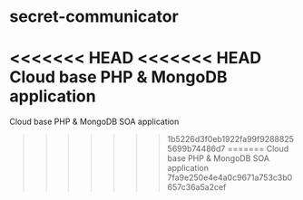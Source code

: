 secret-communicator
===================

<<<<<<< HEAD
<<<<<<< HEAD
Cloud base PHP &amp; MongoDB application
=======
Cloud base PHP &amp; MongoDB SOA application
>>>>>>> 1b5226d3f0eb1922fa99f92888255699b74486d7
=======
Cloud base PHP &amp; MongoDB SOA application
>>>>>>> 7fa9e250e4e4a0c9671a753c3b0657c36a5a2cef
